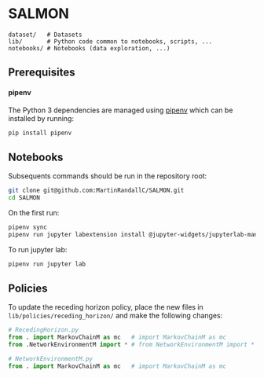 # SALMON

```
dataset/   # Datasets
lib/       # Python code common to notebooks, scripts, ...
notebooks/ # Notebooks (data exploration, ...)
```

## Prerequisites

#### pipenv

The Python 3 dependencies are managed using [pipenv](https://pipenv.readthedocs.io/en/latest/) which can be installed by running:

```bash
pip install pipenv
```

## Notebooks

Subsequents commands should be run in the repository root:

```bash
git clone git@github.com:MartinRandallC/SALMON.git
cd SALMON
```

On the first run:

```bash
pipenv sync
pipenv run jupyter labextension install @jupyter-widgets/jupyterlab-manager
```

To run jupyter lab:

```bash
pipenv run jupyter lab
```

## Policies

To update the receding horizon policy, place the new files in `lib/policies/receding_horizon/` and make the following changes:

```python
# RecedingHorizon.py
from . import MarkovChainM as mc   # import MarkovChainM as mc
from .NetworkEnvironmentM import * # from NetworkEnvironmentM import *

# NetworkEnvironmentM.py
from . import MarkovChainM as mc   # import MarkovChainM as mc
```
